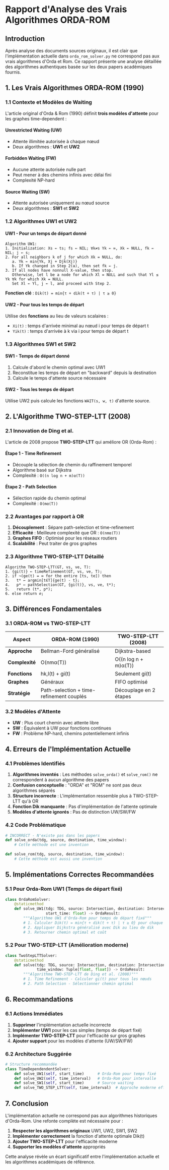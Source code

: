 # Rapport d'Analyse des Vrais Algorithmes ORDA-ROM

## Introduction

Après analyse des documents sources originaux, il est clair que l'implémentation actuelle dans `orda_rom_solver.py` ne correspond pas aux vrais algorithmes d'Orda et Rom. Ce rapport présente une analyse détaillée des algorithmes authentiques basée sur les deux papers académiques fournis.

## 1. Les Vrais Algorithmes ORDA-ROM (1990)

### 1.1 Contexte et Modèles de Waiting

L'article original d'Orda & Rom (1990) définit **trois modèles d'attente** pour les graphes time-dependent :

#### **Unrestricted Waiting (UW)**
- Attente illimitée autorisée à chaque nœud
- Deux algorithmes : **UW1** et **UW2**

#### **Forbidden Waiting (FW)**  
- Aucune attente autorisée nulle part
- Peut mener à des chemins infinis avec délai fini
- Complexité NP-hard

#### **Source Waiting (SW)**
- Attente autorisée uniquement au nœud source
- Deux algorithmes : **SW1** et **SW2**

### 1.2 Algorithmes UW1 et UW2

#### **UW1 - Pour un temps de départ donné**

```
Algorithm UW1:
1. Initialization: Xs ← ts; fs ← NIL; ∀k≠s Yk ← ∞, Xk ← NULL, fk ← NIL; j ← s;
2. For all neighbors k of j for which Xk = NULL, do:
   a. Yk ← min{Yk, Xj + Djk(Xj)}
   b. If Yk changed in Step 2(a), then set fk ← j.
3. If all nodes have nonnull X-value, then stop.
   Otherwise, let l be a node for which Xl = NULL and such that Yl ≤ Yk ∀k for which Xk = NULL.
   Set Xl ← Yl, j ← l, and proceed with Step 2.
```

**Fonction clé** : `Dik(t) = min{τ + dik(t + τ) | τ ≥ 0}`

#### **UW2 - Pour tous les temps de départ**

Utilise des **fonctions** au lieu de valeurs scalaires :
- `Xi(t)` : temps d'arrivée minimal au nœud i pour temps de départ t
- `Yik(t)` : temps d'arrivée à k via i pour temps de départ t

### 1.3 Algorithmes SW1 et SW2

#### **SW1 - Temps de départ donné**
1. Calcule d'abord le chemin optimal avec UW1
2. Reconstitue les temps de départ en "backward" depuis la destination
3. Calcule le temps d'attente source nécessaire

#### **SW2 - Tous les temps de départ**
Utilise UW2 puis calcule les fonctions `WAIT(s, w, t)` d'attente source.

## 2. L'Algorithme TWO-STEP-LTT (2008)

### 2.1 Innovation de Ding et al.

L'article de 2008 propose **TWO-STEP-LTT** qui améliore OR (Orda-Rom) :

#### **Étape 1 - Time Refinement**
- Découple la sélection de chemin du raffinement temporel
- Algorithme basé sur Dijkstra
- Complexité : `O((n log n + m)α(T))`

#### **Étape 2 - Path Selection**  
- Sélection rapide du chemin optimal
- Complexité : `O(mα(T))`

### 2.2 Avantages par rapport à OR

1. **Découplement** : Sépare path-selection et time-refinement
2. **Efficacité** : Meilleure complexité que OR : `O(nmα(T))`
3. **Graphes FIFO** : Optimisé pour les réseaux routiers
4. **Scalabilité** : Peut traiter de gros graphes

### 2.3 Algorithme TWO-STEP-LTT Détaillé

```
Algorithm TWO-STEP-LTT(GT, vs, ve, T):
1. {gi(t)} ← timeRefinement(GT, vs, ve, T);
2. if ¬(ge(t) = ∞ for the entire [ts, te]) then
3.   t* ← argmin[t∈T]{ge(t) - t};
4.   p* ← pathSelection(GT, {gi(t)}, vs, ve, t*);
5.   return (t*, p*);
6. else return ∅;
```

## 3. Différences Fondamentales

### 3.1 ORDA-ROM vs TWO-STEP-LTT

| Aspect | ORDA-ROM (1990) | TWO-STEP-LTT (2008) |
|--------|------------------|----------------------|
| **Approche** | Bellman-Ford généralisé | Dijkstra-based |
| **Complexité** | O(nmα(T)) | O((n log n + m)α(T)) |
| **Fonctions** | hk,l(t) + gi(t) | Seulement gi(t) |
| **Graphes** | Généraux | FIFO optimisé |
| **Stratégie** | Path-selection + time-refinement couplés | Découplage en 2 étapes |

### 3.2 Modèles d'Attente

- **UW** : Plus court chemin avec attente libre
- **SW** : Équivalent à UW pour fonctions continues  
- **FW** : Problème NP-hard, chemins potentiellement infinis

## 4. Erreurs de l'Implémentation Actuelle

### 4.1 Problèmes Identifiés

1. **Algorithmes inventés** : Les méthodes `solve_orda()` et `solve_rom()` ne correspondent à aucun algorithme des papers
2. **Confusion conceptuelle** : "ORDA" et "ROM" ne sont pas deux algorithmes séparés
3. **Structure incorrecte** : L'implémentation ressemble plus à TWO-STEP-LTT qu'à OR
4. **Fonction Dik manquante** : Pas d'implémentation de l'attente optimale
5. **Modèles d'attente ignorés** : Pas de distinction UW/SW/FW

### 4.2 Code Problématique

```python
# INCORRECT - N'existe pas dans les papers
def solve_orda(tdg, source, destination, time_window):
    # Cette méthode est une invention
    
def solve_rom(tdg, source, destination, time_window):  
    # Cette méthode est aussi une invention
```

## 5. Implémentations Correctes Recommandées

### 5.1 Pour Orda-Rom UW1 (Temps de départ fixé)

```python
class OrdaRomSolver:
    @staticmethod
    def solve_UW1(tdg: TDG, source: Intersection, destination: Intersection, 
                  start_time: float) -> OrdaResult:
        """Algorithme UW1 d'Orda-Rom pour temps de départ fixé"""
        # 1. Calculer Dik(t) = min{τ + dik(t + τ) | τ ≥ 0} pour chaque edge
        # 2. Appliquer Dijkstra généralisé avec Dik au lieu de dik
        # 3. Retourner chemin optimal et coût
```

### 5.2 Pour TWO-STEP-LTT (Amélioration moderne)

```python
class TwoStepLTTSolver:
    @staticmethod
    def solve(tdg: TDG, source: Intersection, destination: Intersection,
              time_window: Tuple[float, float]) -> OrdaResult:
        """Algorithme TWO-STEP-LTT de Ding et al. (2008)"""
        # 1. Time Refinement - Calculer gi(t) pour tous les nœuds
        # 2. Path Selection - Sélectionner chemin optimal
```

## 6. Recommandations

### 6.1 Actions Immédiates

1. **Supprimer** l'implémentation actuelle incorrecte
2. **Implémenter UW1** pour les cas simples (temps de départ fixé)
3. **Implémenter TWO-STEP-LTT** pour l'efficacité sur gros graphes
4. **Ajouter support** pour les modèles d'attente (UW/SW/FW)

### 6.2 Architecture Suggérée

```python
# Structure recommandée
class TimeDependendentSolver:
    def solve_UW1(self, start_time)      # Orda-Rom pour temps fixé
    def solve_UW2(self, time_interval)   # Orda-Rom pour intervalle
    def solve_SW1(self, start_time)      # Source waiting
    def solve_TWO_STEP_LTT(self, time_interval)  # Approche moderne efficace
```

## 7. Conclusion

L'implémentation actuelle ne correspond pas aux algorithmes historiques d'Orda-Rom. Une refonte complète est nécessaire pour :

1. **Respecter les algorithmes originaux** UW1, UW2, SW1, SW2
2. **Implémenter correctement** la fonction d'attente optimale Dik(t)
3. **Ajouter TWO-STEP-LTT** pour l'efficacité moderne
4. **Supporter les modèles d'attente** appropriés

Cette analyse révèle un écart significatif entre l'implémentation actuelle et les algorithmes académiques de référence.